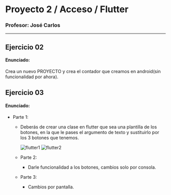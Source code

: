 # Proyecto 2 / Acceso / Flutter

### Profesor: José Carlos
---

## Ejercicio 02
#### Enunciado:
Crea un nuevo PROYECTO y crea el contador que creamos en android(sin funcionalidad por ahora).







## Ejercicio 03
#### Enunciado:
- Parte 1:
    - Deberás de crear una clase en flutter que sea una plantilla de los botones, en la que le pases el argumento de texto y sustituirlo por los 3 botones que tenemos.
      
      ![flutter1](https://github.com/ChemaDvp/MartinezPalaciosA02/assets/115820368/71b7a621-fdcc-4c94-835e-581d1a224607)
      ![flutter2](https://github.com/ChemaDvp/MartinezPalaciosA02/assets/115820368/3fe31b36-a4d8-4b5f-8247-fcf3c717ad41)


  - Parte 2:
    - Darle funcionalidad a los botones, cambios solo por consola.
  - Parte 3:
    - Cambios por pantalla.
 

